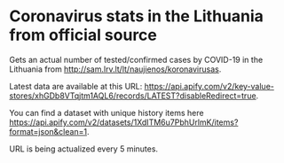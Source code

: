 # Coronavirus stats in the Lithuania from official source
Gets an actual number of tested/confirmed cases  by COVID-19 in the Lithuania from http://sam.lrv.lt/lt/naujienos/koronavirusas.

Latest data are available at this URL: https://api.apify.com/v2/key-value-stores/xhGDb8VTqjtm1AQL6/records/LATEST?disableRedirect=true.

You can find a dataset with unique history items here https://api.apify.com/v2/datasets/1XdITM6u7PbhUrlmK/items?format=json&clean=1.

URL is being actualized every 5 minutes.